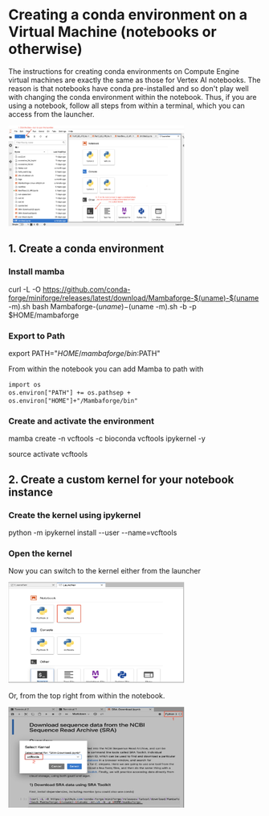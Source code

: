 # Creating a conda environment on a Virtual Machine (notebooks or otherwise)

The instructions for creating conda environments on Compute Engine virtual machines are exactly the same as those for Vertex AI notebooks. The reason is that notebooks have conda pre-installed and so don't play well with changing the conda environment within the notebook. Thus, if you are using a notebook, follow all steps from within a terminal, which you can access from the launcher. 

<img src="/images/launch_terminal.png" width="350" height="200">

## 1. Create a conda environment

### Install mamba
curl -L -O https://github.com/conda-forge/miniforge/releases/latest/download/Mambaforge-$(uname)-$(uname -m).sh
bash Mambaforge-$(uname)-$(uname -m).sh -b -p $HOME/mambaforge

### Export to Path
export PATH="$HOME/mambaforge/bin:$PATH"

From within the notebook you can add Mamba to path with 
```
import os
os.environ["PATH"] += os.pathsep + os.environ["HOME"]+"/Mambaforge/bin"
```

### Create and activate the environment
mamba create -n vcftools -c bioconda vcftools ipykernel -y

source activate vcftools

## 2. Create a custom kernel for your notebook instance

### Create the kernel using ipykernel

python -m ipykernel install --user --name=vcftools

### Open the kernel 

Now you can switch to the kernel either from the launcher

<img src="/images/launcher_env.png" width="350" height="200">


Or, from the top right from within the notebook.

<img src="/images/kernel.png" width="350" height="200">

